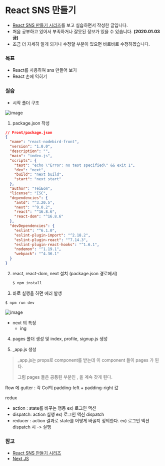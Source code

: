 # React SNS 만들기

- [React SNS 만들기 시리즈](https://eomtttttt-develop.tistory.com/186)를 보고 실습하면서 작성한 글입니다.
- 처음 공부하고 있어서 부족하거나 잘못된 정보가 있을 수 있습니다. **(2020.01.03 금)**
- 조금 더 자세히 알게 되거나 수정할 부분이 있으면 바로바로 수정하겠습니다.



### 목표

* React를 사용하여 sns 만들어 보기
* React 손에 익히기



### 실습



* 시작 폴더 구조

![image](https://user-images.githubusercontent.com/48499094/71724828-17965180-2e75-11ea-8bc8-ea4282c1fb10.png)

1. package.json 작성

```json
// Front/package.json
{
  "name": "react-nodebird-front",
  "version": "1.0.0",
  "description": "",
  "main": "index.js",
  "scripts": {
    "test": "echo \"Error: no test specified\" && exit 1",
    "dev": "next",
    "build": "next build",
    "start": "next start"
  },
  "author": "TeiEom",
  "license": "ISC",
  "dependencies": {
    "antd": "^3.20.5",
    "next": "^9.0.2",
    "react": "^16.8.6",
    "react-dom": "^16.8.6"
  },
  "devDependencies": {
    "eslint": "^6.1.0",
    "eslint-plugin-import": "^2.18.2",
    "eslint-plugin-react": "^7.14.3",
    "eslint-plugin-react-hooks": "^1.6.1",
    "nodemon": "^1.19.1",
    "webpack": "^4.36.1"
  }
}
```



2. react, react-dom, next 설치 (package.json 경로에서)

    ```bash
   $ npm install
   ```



3. 바로 실행을 하면 에러 발생

```bash
$ npm run dev
```

![image](https://user-images.githubusercontent.com/48499094/71724983-adca7780-2e75-11ea-8d10-891c5ed0c5ba.png)

* next 의 특징
  * ing



4. pages 폴더 생성 및 index, profile, signup.js 생성



5. _app.js 생성

>_app.js는 props로 component를 받는데 이 component 들이 pages 가 된다.
>
>그럼 pages 들은 공통된 부분인 <Head> </Head>, <AppLayout></AppLayout> 을 계속 갖게 된다.

Row 에 gutter  : 각 Col의 padding-left + padding-right 값



redux

* action : state를 바꾸는 행동  ex) 로그인 액션
* dispatch: action 실행 ex) 로그인 액션 dispatch
* reducer :  action 결과로 state를 어떻게 바꿀지 정의한다. ex) 로그인 액션 dispatch 시 -> 실행



### 참고

* [React SNS 만들기 시리즈](https://eomtttttt-develop.tistory.com/186)
* [Next JS](https://velog.io/@geonhwi/TIL-191025-Next-ssk25jaij6)